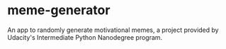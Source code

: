 # meme-generator
An app to randomly generate motivational memes, a project provided by Udacity's Intermediate Python Nanodegree program.
